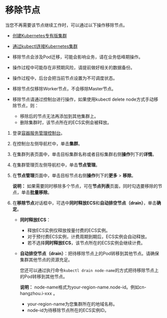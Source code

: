 # 移除节点

当您不再需要该节点继续工作时，可以通过以下操作移除节点。

-   [创建Kubernetes专有版集群](/intl.zh-CN/Kubernetes集群用户指南/集群管理/创建集群/创建Kubernetes专有版集群.md)
-   [通过kubectl连接Kubernetes集群](/intl.zh-CN/Kubernetes集群用户指南/集群管理/连接集群/通过kubectl连接Kubernetes集群.md)

-   移除节点会涉及Pod迁移，可能会影响业务，请在业务低峰期操作。
-   操作过程中可能存在非预期风险，请提前做好相关的数据备份。
-   操作过程中，后台会把当前节点设置为不可调度状态。
-   移除节点仅移除Worker节点，不会移除Master节点。
-   移除节点请通过控制台进行操作，如果使用kubectl delete node方式手动移除节点，则：
    -   移除后的节点无法再添加到其他集群上。
    -   删除集群时，该节点所在的ECS实例会被释放。

1.  登录[容器服务管理控制台](https://cs.console.aliyun.com)。

2.  在控制台左侧导航栏中，单击**集群**。

3.  在集群列表页面中，单击目标集群名称或者目标集群右侧**操作**列下的**详情**。

4.  在集群管理页左侧导航栏中，单击**节点管理**。

5.  在**节点管理**页面中，单击目标节点右侧**操作**列下的**更多** \> **移除**。

    **说明：** 如果需要同时移除多个节点，可在**节点列表**页面，同时勾选要移除的节点，单击**批量移除**。

6.  在**移除节点**对话框中，可选中**同时释放ECS**和**自动排空节点（drain）**，单击**确定**。

    -   **同时释放ECS**：
        -   释放ECS实例仅释放按量付费的ECS实例。
        -   对于预付费ECS实例，计费周期到期后，ECS实例会自动释放。
        -   若不选择**同时释放ECS**，该节点所在的ECS实例会继续计费。
    -   **自动排空节点（drain）**：把待移除节点上的Pod转移到其他节点。请确保集群其他节点的资源充足。

        您还可以通过执行命令`kubectl drain node-name`的方式把待移除节点上的Pod转移到其他节点。

        **说明：** node-name格式为your-region-name.node-id。例如cn-hangzhou.i-xxx 。

        -   your-region-name为您集群所在的地域名称。
        -   node-id为待移除节点所在的ECS实例ID。

